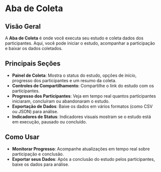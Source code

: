 # Aba de Coleta

## Visão Geral

A **Aba de Coleta** é onde você executa seu estudo e coleta dados dos participantes. Aqui, você pode iniciar o estudo, acompanhar a participação e baixar os dados coletados.

## Principais Seções

- **Painel de Coleta**: Mostra o status do estudo, opções de início, progresso dos participantes e um resumo da coleta.
- **Controles de Compartilhamento**: Compartilhe o link do estudo com os participantes.
- **Progresso dos Participantes**: Veja em tempo real quantos participantes iniciaram, concluíram ou abandonaram o estudo.
- **Exportação de Dados**: Baixe os dados em vários formatos (como CSV ou JSON) para análise.
- **Indicadores de Status**: Indicadores visuais mostram se o estudo está em execução, pausado ou concluído.

## Como Usar

- **Monitorar Progresso**: Acompanhe atualizações em tempo real sobre participação e conclusão.
- **Exportar seus Dados**: Após a conclusão do estudo pelos participantes, baixe os dados para análise.